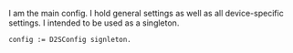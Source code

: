 I am the main config. I hold general settings as well as all device-specific settings. I intended to be used as a singleton.

	config := D2SConfig signleton.
